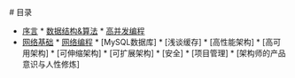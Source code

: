 \# 目录

* [序言](README.md)
\* [数据结构&算法](algorithm/README.md)
\* [高并发编程](concurrent/README.md)
* [网络基础](network/README.md)
\* [网络编程](network_program/README.md)
\* [MySQL数据库]
\* [浅谈缓存]
\* [高性能架构]
\* [高可用架构]
\* [可伸缩架构]
\* [可扩展架构]
\* [安全]
\* [项目管理]
\* [架构师的产品意识与人性修炼]

